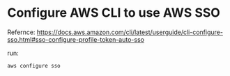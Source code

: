 # Configure AWS CLI to use AWS SSO

Refernce: https://docs.aws.amazon.com/cli/latest/userguide/cli-configure-sso.html#sso-configure-profile-token-auto-sso

run:
```bash
aws configure sso
```
